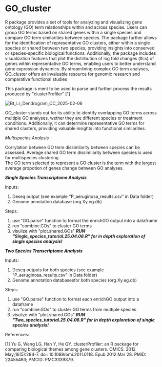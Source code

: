 # GO_cluster

R package provides a set of tools for analyzing and visualizing gene ontology (GO) term relationships within and across species. Users can group GO terms based on shared genes within a single species and compare GO term similarities between species. The package further allows for the identification of representative GO clusters, either within a single species or shared between two species, providing insights into conserved or species-specific biological functions. Additionally, the package includes visualization features that plot the distribution of log fold changes (lfcs) of genes within representative GO terms, enabling users to better understand gene expression dynamics. By streamlining complex GO term analyses, GO_cluster offers an invaluable resource for genomic research and comparative functional studies

This package is ment to be used to parse and further process the results produced by "clusterProfiler" [1]

![Bt_Lr_Dendrogram_CC_2025-02-06](https://github.com/user-attachments/assets/e8ecedd2-f65f-4ca7-a3e6-6dba2e04c16f)

GO_cluster stands out for its ability to identify overlapping GO terms across multiple GO analyses, wether they are different species or treatment conditions. Additionally, it can determine representative GO terms for shared clusters, providing valuable insights into functional similarities. 

*Multispecies Analysis*

Corrylation between GO term dissimilarity between species can be assessed. Average shared GO term dissimilarity between species is used for multispecies clustering.  
The GO term selected to represent a GO cluster is the term with the largest average propotion of genes change between GO analyses. 


***Single Species Transcriptome Analysis***

Inputs:

1. Deseq output (see example "P_aeruginosa_results.csv" in Data folder)
2. Genome annotation database (org.Xy.eg.db)

Steps:
1. use "GO.parse" function to format the enrichGO output into a dataframe
2. run "combine.GOs" to cluster GO terms 
3. visulize with "plot.shared.GOs"
*****RUN "Single_species_tutorial.25.04.08.R" for in depth exploration of single species analysis!*****


***Two Species Transcriptome Analysis***

Inputs:
1. Deseq outputs for both species (see example "P_aeruginosa_results.csv" in Data folder)
2. Genome annotation databasesfor both species (org.Xy.eg.db) 

Steps:
1. use "GO.parse" function to format each enrichGO output into a dataframe
2. run "combine.GOs" to cluster GO terms from multiple species. 
3. visulize with "plot.shared.GOs"
*****RUN "Two_species_tutorial.25.04.08.R" for in depth exploration of single species analysis!*****


References:

[1] Yu G, Wang LG, Han Y, He QY. clusterProfiler: an R package for comparing biological themes among gene clusters. OMICS. 2012 May;16(5):284-7. doi: 10.1089/omi.2011.0118. Epub 2012 Mar 28. PMID: 22455463; PMCID: PMC3339379.
